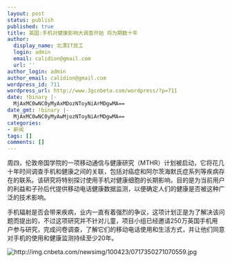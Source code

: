 ```yaml
---
layout: post
status: publish
published: true
title: 英国:手机对健康影响大调查开始 将为期数十年
author:
  display_name: 北漂IT民工
  login: admin
  email: calidion@gmail.com
  url: ''
author_login: admin
author_email: calidion@gmail.com
wordpress_id: 711
wordpress_url: http://www.3gcnbeta.com/wordpress/?p=711
date: !binary |-
  MjAxMC0wNC0yMyAxMDozNToyNiArMDgwMA==
date_gmt: !binary |-
  MjAxMC0wNC0yMyAwMjozNToyNiArMDgwMA==
categories:
- 新闻
tags: []
comments: []
---
```

<p>周四，伦敦帝国学院的一项移动通信与健康研究（MTHR）计划被启动，它将花几十年时间调查手机和健康之间的关联，包括对癌症和阿尔茨海默氏症系列等疾病存在的联系。该研究将特别探讨使用手机对健康细胞的长期影响，目的是为当前用户的利益和子孙后代提供移动电话健康数据监测，以便确定人们的健康是否被这种广泛的技术影响。</p>
<p>手机辐射是否会带来疾病，业内一直有着强烈的争议，这项计划正是为了解决该问题而提出的，不过这项研究并不针对儿童，项目小组已经邀请250万英国手机用 户参与研究，完成问卷调查，了解它们的移动电话使用和生活方式，并让他们同意对手机的使用和健康监测持续至少20年。</p>
<p><img src="http://img.cnbeta.com/newsimg/100423/0717350271070559.jpg" alt="http://img.cnbeta.com/newsimg/100423/0717350271070559.jpg" /></p>
